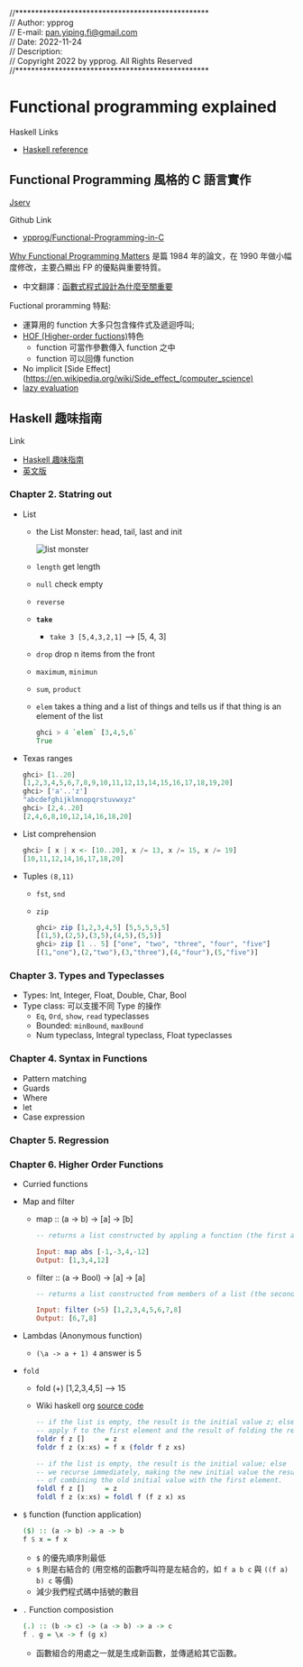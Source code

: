 
//************************************************* <br>
// Author:         ypprog                           <br>
// E-mail:         pan.yiping.fi@gmail.com          <br>
// Date:           2022-11-24                       <br>
// Description:                                     <br>
// Copyright 2022 by ypprog. All Rights Reserved    <br>
//************************************************* <br>

# Functional programming explained

Haskell Links

* [Haskell reference](http://zvon.org/other/haskell/Outputprelude/index.html)

## Functional Programming 風格的 C 語言實作

[Jserv](https://hackmd.io/@sysprog/c-functional-programming)

Github Link

* [ypprog/Functional-Programming-in-C](https://github.com/ypprog/Functional-Programming-in-C)

[Why Functional Programming Matters](http://www.cs.kent.ac.uk/people/staff/dat/miranda/whyfp90.pdf) 是篇 1984 年的論文，在 1990 年做小幅度修改，主要凸顯出 FP 的優點與重要特質。

* 中文翻譯：[函數式程式設計為什麼至關重要](https://www.byvoid.com/zhs/blog/why-functional-programming)

Fuctional proramming 特點:

* 運算用的 function 大多只包含條件式及遞迴呼叫;
* [HOF (Higher-order fuctions)](https://en.wikipedia.org/wiki/Higher-order_function)特色
  * function 可當作參數傳入 function 之中
  * function 可以回傳 function
* No implicit [Side Effect](https://en.wikipedia.org/wiki/Side_effect_(computer_science)
* [lazy evaluation](https://en.wikipedia.org/wiki/Lazy_evaluation)

## Haskell 趣味指南

Link

* [Haskell 趣味指南](https://learnyouahaskell.mno2.org/)
* [英文版](http://learnyouahaskell.com/chapters)

### Chapter 2. Statring out

* List
  * the List Monster: head, tail, last and init

    ![list monster](http://s3.amazonaws.com/lyah/listmonster.png)

  * `length` get length
  * `null` check empty
  * `reverse`
  * **`take`**
    * `take 3 [5,4,3,2,1]` --> [5, 4, 3]
  * `drop` drop n items from the front
  * `maximum`, `minimun`
  * `sum`, `product`
  * `elem` takes a thing and a list of things and tells us if that thing is an element of the list

    ```Haskell
    ghci > 4 `elem` [3,4,5,6`
    True
    ```
* Texas ranges

  ```Haskell
  ghci> [1..20]
  [1,2,3,4,5,6,7,8,9,10,11,12,13,14,15,16,17,18,19,20]
  ghci> ['a'..'z']
  "abcdefghijklmnopqrstuvwxyz"
  ghci> [2,4..20]
  [2,4,6,8,10,12,14,16,18,20]
  ```

* List comprehension

  ```Haskell
  ghci> [ x | x <- [10..20], x /= 13, x /= 15, x /= 19]
  [10,11,12,14,16,17,18,20]
  ```
* Tuples `(8,11)`
  * `fst`, `snd`
  * `zip`

    ```Haskell
    ghci> zip [1,2,3,4,5] [5,5,5,5,5]
    [(1,5),(2,5),(3,5),(4,5),(5,5)]
    ghci> zip [1 .. 5] ["one", "two", "three", "four", "five"]
    [(1,"one"),(2,"two"),(3,"three"),(4,"four"),(5,"five")]
    ```

### Chapter 3. Types and Typeclasses

* Types: Int, Integer, Float, Double, Char, Bool
* Type class: 可以支援不同 Type 的操作
  * `Eq`, `Ord`, `show`, `read` typeclasses
  * Bounded: `minBound`, `maxBound`
  * Num typeclass, Integral typeclass, Float typeclasses

### Chapter 4. Syntax in Functions

* Pattern matching
* Guards
* Where
* let
* Case expression

### Chapter 5. Regression

### Chapter 6. Higher Order Functions

* Curried functions
* Map and filter
  * map :: (a -> b) -> [a] -> [b]

    ```Haskell
    -- returns a list constructed by appling a function (the first argument) to all items in a list passed as the second argument

    Input: map abs [-1,-3,4,-12]
    Output: [1,3,4,12]
    ```

  * filter :: (a -> Bool) -> [a] -> [a]

    ```Haskell
    -- returns a list constructed from members of a list (the second argument) fulfilling a condition given by the first argument

    Input: filter (>5) [1,2,3,4,5,6,7,8]
    Output: [6,7,8]

    ```

* Lambdas (Anonymous function)
  * `(\a -> a + 1) 4` answer is 5
* `fold`
  * fold (+) [1,2,3,4,5] --> 15
  * Wiki haskell org [source code](https://wiki.haskell.org/Anonymous_function)

    ```Haskell
    -- if the list is empty, the result is the initial value z; else
    -- apply f to the first element and the result of folding the rest
    foldr f z []     = z
    foldr f z (x:xs) = f x (foldr f z xs)

    -- if the list is empty, the result is the initial value; else
    -- we recurse immediately, making the new initial value the result
    -- of combining the old initial value with the first element.
    foldl f z []     = z
    foldl f z (x:xs) = foldl f (f z x) xs
    ```

* `$` function (function application)

  ```Haskell
  ($) :: (a -> b) -> a -> b
  f $ x = f x
  ```

  * `$` 的優先順序則最低
  * `$` 則是右結合的 (用空格的函數呼叫符是左結合的，如 `f a b c` 與 `((f a) b) c` 等價)
  * 減少我們程式碼中括號的數目

* `.` Function composistion

  ``` Haskell
  (.) :: (b -> c) -> (a -> b) -> a -> c
  f . g = \x -> f (g x)
  ```

  * 函數組合的用處之一就是生成新函數，並傳遞給其它函數。

